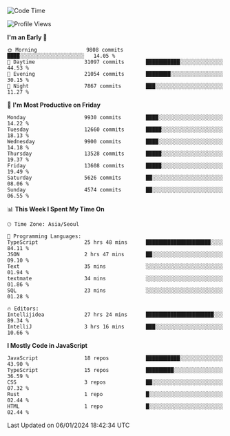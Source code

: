 <!--START_SECTION:waka-->
![Code Time](http://img.shields.io/badge/Code%20Time-5%2C473%20hrs%2022%20mins-blue)

![Profile Views](http://img.shields.io/badge/Profile%20Views-0-blue)

**I'm an Early 🐤** 

```text
🌞 Morning                9808 commits        ████░░░░░░░░░░░░░░░░░░░░░   14.05 % 
🌆 Daytime                31097 commits       ███████████░░░░░░░░░░░░░░   44.53 % 
🌃 Evening                21054 commits       ████████░░░░░░░░░░░░░░░░░   30.15 % 
🌙 Night                  7867 commits        ███░░░░░░░░░░░░░░░░░░░░░░   11.27 % 
```
📅 **I'm Most Productive on Friday** 

```text
Monday                   9930 commits        ████░░░░░░░░░░░░░░░░░░░░░   14.22 % 
Tuesday                  12660 commits       █████░░░░░░░░░░░░░░░░░░░░   18.13 % 
Wednesday                9900 commits        ████░░░░░░░░░░░░░░░░░░░░░   14.18 % 
Thursday                 13528 commits       █████░░░░░░░░░░░░░░░░░░░░   19.37 % 
Friday                   13608 commits       █████░░░░░░░░░░░░░░░░░░░░   19.49 % 
Saturday                 5626 commits        ██░░░░░░░░░░░░░░░░░░░░░░░   08.06 % 
Sunday                   4574 commits        ██░░░░░░░░░░░░░░░░░░░░░░░   06.55 % 
```


📊 **This Week I Spent My Time On** 

```text
🕑︎ Time Zone: Asia/Seoul

💬 Programming Languages: 
TypeScript               25 hrs 48 mins      █████████████████████░░░░   84.11 % 
JSON                     2 hrs 47 mins       ██░░░░░░░░░░░░░░░░░░░░░░░   09.10 % 
Text                     35 mins             ░░░░░░░░░░░░░░░░░░░░░░░░░   01.94 % 
textmate                 34 mins             ░░░░░░░░░░░░░░░░░░░░░░░░░   01.86 % 
SQL                      23 mins             ░░░░░░░░░░░░░░░░░░░░░░░░░   01.28 % 

🔥 Editors: 
Intellijidea             27 hrs 24 mins      ██████████████████████░░░   89.34 % 
IntelliJ                 3 hrs 16 mins       ███░░░░░░░░░░░░░░░░░░░░░░   10.66 % 
```

**I Mostly Code in JavaScript** 

```text
JavaScript               18 repos            ███████████░░░░░░░░░░░░░░   43.90 % 
TypeScript               15 repos            █████████░░░░░░░░░░░░░░░░   36.59 % 
CSS                      3 repos             ██░░░░░░░░░░░░░░░░░░░░░░░   07.32 % 
Rust                     1 repo              █░░░░░░░░░░░░░░░░░░░░░░░░   02.44 % 
HTML                     1 repo              █░░░░░░░░░░░░░░░░░░░░░░░░   02.44 % 
```




 Last Updated on 06/01/2024 18:42:34 UTC
<!--END_SECTION:waka-->
